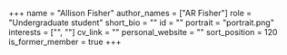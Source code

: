 +++
name = "Allison Fisher"
author_names = ["AR Fisher"]
role = "Undergraduate student"
short_bio = ""
id = ""
portrait = "portrait.png"
interests = ["", ""]
cv_link = ""
personal_website = ""
sort_position = 120
is_former_member = true
+++


